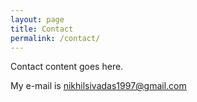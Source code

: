 ```yaml
---
layout: page
title: Contact
permalink: /contact/
---
```


Contact content goes here.

My e-mail is [nikhilsivadas1997@gmail.com](mailto:email@something.com)
